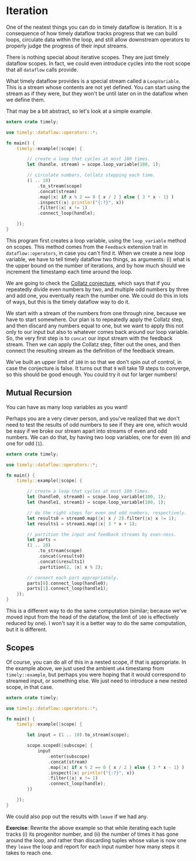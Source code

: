 # Iteration

One of the neatest things you can do in timely dataflow is iteration. It is a consequence of how timely dataflow tracks progress that we can build loops, circulate data within the loop, and still allow downstream operators to properly judge the progress of their input streams.

There is nothing special about iterative scopes. They are just timely dataflow scopes. In fact, we could even introduce cycles into the root scope that all `dataflow` calls provide.

What timely dataflow provides is a special stream called a `LoopVariable`. This is a stream whose contents are not yet defined. You can start using the stream as if they were, but they won't be until later on in the dataflow when we define them.

That may be a bit abstract, so let's look at a simple example.

```rust
extern crate timely;

use timely::dataflow::operators::*;

fn main() {
    timely::example(|scope| {

        // create a loop that cycles at most 100 times.
        let (handle, stream) = scope.loop_variable(100, 1);

        // circulate numbers, Collatz stepping each time.
        (1 .. 10)
            .to_stream(scope)
            .concat(stream)
            .map(|x| if x % 2 == 0 { x / 2 } else { 3 * x - 1} )
            .inspect(|x| println!("{:?}", x))
            .filter(|x| x != 1)
            .connect_loop(handle);

    });
}
```

This program first creates a loop variable, using the `loop_variable` method on scopes. This method comes from the `Feedback` extension trait in `dataflow::operators`, in case you can't find it. When we create a new loop variable, we have to tell timely dataflow two things, as arguments: (i) what is the upper bound on the number of iterations, and by how much should we increment the timestamp each time around the loop.

We are going to check the [Collatz conjecture](https://en.wikipedia.org/wiki/Collatz_conjecture), which says that if you repeatedly divide even numbers by two, and multiple odd numbers by three and add one, you eventually reach the number one. We could do this in lots of ways, but this is the timely dataflow way to do it.

We start with a stream of the numbers from one through nine, because we have to start somewhere. Our plan is to repeatedly apply the Collatz step, and then discard any numbers equal to one, but we want to apply this not only to our input but also to whatever comes back around our loop variable. So, the very first step is to `concat` our input stream with the feedback stream. Then we can apply the Collatz step, filter out the ones, and then connect the resulting stream as the definition of the feedback stream.

We've built an upper limit of `100` in so that we don't spin out of control, in case the conjecture is false. It turns out that `9` will take 19 steps to converge, so this should be good enough. You could try it out for larger numbers!

## Mutual Recursion

You can have as many loop variables as you want!

Perhaps you are a very clever person, and you've realized that we don't need to test the results of odd numbers to see if they are one, which would be easy if we broke our stream apart into streams of even and odd numbers. We can do that, by having two loop variables, one for even (`0`) and one for odd (`1`).

```rust
extern crate timely;

use timely::dataflow::operators::*;

fn main() {
    timely::example(|scope| {

        // create a loop that cycles at most 100 times.
        let (handle0, stream0) = scope.loop_variable(100, 1);
        let (handle1, stream1) = scope.loop_variable(100, 1);

        // do the right steps for even and odd numbers, respectively.
        let results0 = stream0.map(|x| x / 2).filter(|x| x != 1);
        let results1 = stream1.map(|x| 3 * x + 1);

        // partition the input and feedback streams by even-ness.
        let parts = 
        (1 .. 10)
            .to_stream(scope)
            .concat(&results0)
            .concat(&results1)
            .partition(2, |x| x % 2);

        // connect each part appropriately.
        parts[0].connect_loop(handle0);
        parts[1].connect_loop(handle1);
    });
}
```

This is a different way to do the same computation (similar; because we've moved input from the head of the dataflow, the limit of `100` is effectively reduced by one). I won't say it is a better way to do the same computation, but it is different.

## Scopes

Of course, you can do all of this in a nested scope, if that is appropriate. In the example above, we just used the ambient `u64` timestamp from `timely::example`, but perhaps you were hoping that it would correspond to streamed input, or something else. We just need to introduce a new nested scope, in that case.

```rust
extern crate timely;

use timely::dataflow::operators::*;

fn main() {
    timely::example(|scope| {

        let input = (1 .. 10).to_stream(scope);

        scope.scoped(|subscope| {
            input
                .enter(subscope)
                .concat(stream)
                .map(|x| if x % 2 == 0 { x / 2 } else { 3 * x - 1} )
                .inspect(|x| println!("{:?}", x))
                .filter(|x| x != 1)
                .connect_loop(handle);
        })

    });
}
```

We could also pop out the results with `leave` if we had any.

**Exercise**: Rewrite the above example so that while iterating each tuple tracks (i) its progenitor number, and (ii) the number of times it has gone around the loop, and rather than discarding tuples whose value is now one they `leave` the loop and report for each input number how many steps it takes to reach one.